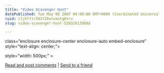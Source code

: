 ```yaml
---
title: "Video Scavenger Hunt"
datePublished: Tue May 08 2007 04:00:00 GMT+0000 (Coordinated Universal Time)
cuid: cljhlfic501t20vnveotgbtrv
slug: video-scavenger-hunt-52032013988d

---
```


class=”enclosure enclosure-center enclosure-auto embed-enclosure” style=”text-align: center;”>

style=”width: 500px;” >

[Read and post comments](http://kurtn.vox.com/library/post/video-scavenger-hunt.html?_c=feed-atom-full#comments) | [Send to a friend](http://www.vox.com/share/6a00c22520821e8e1d00d4142fe87d685e?_c=feed-atom-full)